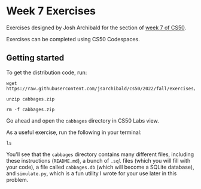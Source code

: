 # Week 7 Exercises

Exercises designed by Josh Archibald for the section of [week 7 of CS50](https://cs50.harvard.edu/college/2022/fall/weeks/7).

Exercises can be completed using CS50 Codespaces.

## Getting started

To get the distribution code, run:

```
wget https://raw.githubusercontent.com/jsarchibald/cs50/2022/fall/exercises/distro/cabbages.zip
```

```
unzip cabbages.zip
```

```
rm -f cabbages.zip
```

Go ahead and open the `cabbages` directory in CS50 Labs view.

As a useful exercise, run the following in your terminal:

```
ls
```

You'll see that the `cabbages` directory contains many different files, including these instructions (`README.md`), a bunch of `.sql` files (which you will fill with your code), a file called `cabbages.db` (which will become a SQLite database), and `simulate.py`, which is a fun utility I wrote for your use later in this problem.
